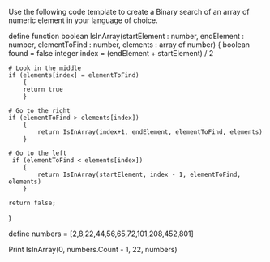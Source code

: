 Use the following code template to create a Binary search of an array of numeric element in your language of choice.

define function boolean IsInArray(startElement : number, endElement : number, elementToFind : number, elements : array of number)
{
    boolean found = false
    integer index = (endElement + startElement) / 2
    
    # Look in the middle
    if (elements[index] = elementToFind)
        {
        return true
        }

    # Go to the right
    if (elementToFind > elements[index])
        {
            return IsInArray(index+1, endElement, elementToFind, elements)
        }

    # Go to the left
     if (elementToFind < elements[index])
        {
            return IsInArray(startElement, index - 1, elementToFind, elements)
        }

    return false;
}

define numbers = [2,8,22,44,56,65,72,101,208,452,801]

Print IsInArray(0, numbers.Count - 1, 22, numbers)